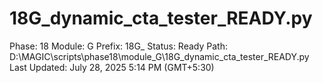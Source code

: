 # 18G_dynamic_cta_tester_READY.py

Phase: 18
Module: G
Prefix: 18G_
Status: Ready
Path: D:\MAGIC\scripts\phase18\module_G\18G_dynamic_cta_tester_READY.py
Last Updated: July 28, 2025 5:14 PM (GMT+5:30)
